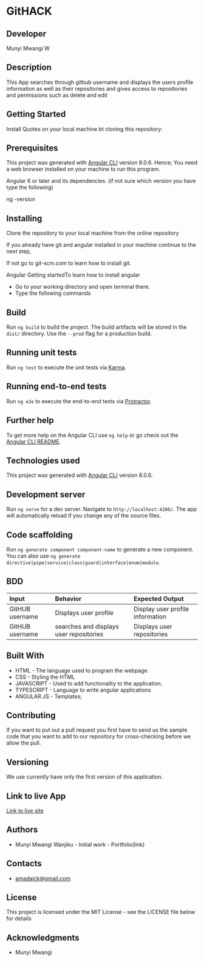 # GitHACK

## Developer

Munyi Mwangi W

## Description

This App searches through github username and displays the users profile information as well as their repositories and gives access to repositories and permissions such as delete and edit

## Getting Started

Install Quotes on your local machine bt cloning this repository:

## Prerequisites

This project was generated with [Angular CLI](https://github.com/angular/angular-cli) version 8.0.6.
Hence; You need a web browser installed on your machine to run this program.

Angular 6 or later and its dependencies. (if not sure which version you have type the following)

ng -version

## Installing

Clone the repository to your local machine from the online repository

If you already have git and angular installed in your machine continue to the next step,

If not go to git-scm.com to learn how to install git.

Angular Getting startedTo learn how to install angular

* Go to your working directory and open terminal there.
* Type the following commands

## Build

Run `ng build` to build the project. The build artifacts will be stored in the `dist/` directory. Use the `--prod` flag for a production build.

## Running unit tests

Run `ng test` to execute the unit tests via [Karma](https://karma-runner.github.io).

## Running end-to-end tests

Run `ng e2e` to execute the end-to-end tests via [Protractor](http://www.protractortest.org/).

## Further help

To get more help on the Angular CLI use `ng help` or go check out the [Angular CLI README](https://github.com/angular/angular-cli/blob/master/README.md).

## Technologies used

This project was generated with [Angular CLI](https://github.com/angular/angular-cli) version 8.0.6.

## Development server

Run `ng serve` for a dev server. Navigate to `http://localhost:4200/`. The app will automatically reload if you change any of the source files.

## Code scaffolding

Run `ng generate component component-name` to generate a new component. You can also use `ng generate directive|pipe|service|class|guard|interface|enum|module`.

## BDD

| Input   |  Behavior | Expected Output|
|:--------|:---------|:--------------|
|GitHUB username| Displays user profile | Display user profile information|
|GitHUB username|searches and displays user repositories|Displays user repositories|

## Built With

* HTML - The language used to program the webpage
* CSS - Styling the HTML
* JAVASCRIPT - Used to add functionality to the application.
* TYPESCRIPT - Language to write angular applications
* ANGULAR JS - Templates;

## Contributing

If you want to put out a pull request you first have to send us the sample code that you want to add to our repository for cross-checking before we allow the pull.

## Versioning

We use currently have only the first version of this application.

## Link to live App

<a href="https://munyiwamwangi.github.io/GitHACK/">Link to live site</a>

## Authors

* Munyi Mwangi Wanjiku  - Initial work - Portfolio(link)

## Contacts

* amadaick@gmail.com

## License

This project is licensed under the MIT License - see the LICENSE file below for details

## Acknowledgments

* Munyi Mwangi
